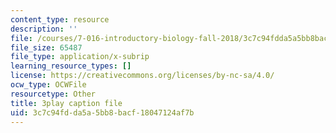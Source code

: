 ```yaml
---
content_type: resource
description: ''
file: /courses/7-016-introductory-biology-fall-2018/3c7c94fdda5a5bb8bacf18047124af7b_nvxvcbaoayM.vtt
file_size: 65487
file_type: application/x-subrip
learning_resource_types: []
license: https://creativecommons.org/licenses/by-nc-sa/4.0/
ocw_type: OCWFile
resourcetype: Other
title: 3play caption file
uid: 3c7c94fd-da5a-5bb8-bacf-18047124af7b
---
```

